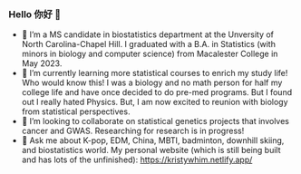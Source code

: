 ### Hello 你好 👋

- 🔭 I’m a MS candidate in biostatistics department at the Unversity of North Carolina-Chapel Hill. I graduated with a B.A. in Statistics (with minors in biology and computer science) from Macalester College in May 2023.
- 🌱 I’m currently learning more statistical courses to enrich my study life! Who would know this! I was a biology and no math person for half my college life and have once decided to do pre-med programs. But I found out I really hated Physics. But, I am now excited to reunion with biology from statistical perspectives.
- 👯 I’m looking to collaborate on statistical genetics projects that involves cancer and GWAS. Researching for research is in progress!
- 💬 Ask me about K-pop, EDM, China, MBTI, badminton, downhill skiing, and biostatistics world. My personal website (which is still being built and has lots of the unfinished): https://kristywhim.netlify.app/
